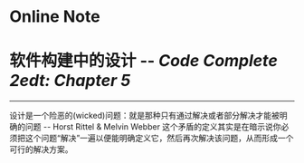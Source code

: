 Online Note
============
# 软件构建中的设计 -- <i>Code Complete 2edt: Chapter 5</i>
-------
>
设计是一个险恶的(wicked)问题：就是那种只有通过解决或者部分解决才能被明确的问题 -- Horst Rittel & Melvin Webber
这个矛盾的定义其实是在暗示说你必须把这个问题“解决”一遍以便能明确定义它，然后再次解决该问题，从而形成一个可行的解决方案。
>
